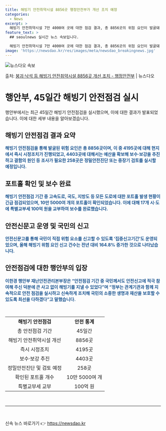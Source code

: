```yaml
---
title: 해빙기 안전취약시설 8856곳 행정안전부가 개선 조치 예정
categories:
  - News
excerpt: >
  해빙기 안전취약시설 7만 4000여 곳에 대한 점검 결과, 총 8856곳의 위험 요인이 발굴돼 조치가 이뤄졌…
feature_text: >
  ## seoulnews 실시간 뉴스 속보입니다.

  해빙기 안전취약시설 7만 4000여 곳에 대한 점검 결과, 총 8856곳의 위험 요인이 발굴돼 조치가 이뤄졌…
image: 'https://newsdao.kr/res/images/meta/newsdao_breakingnews.jpg'
---
```


![뉴스다오 속보](https://newsdao.kr/res/images/meta/newsdao_breakingnews.jpg)

<p>출처: <a href="https://newsdao.kr/3610" rel="dofollow">붕괴·낙석 등 해빙기 안전취약시설 8856곳 개선 조치 - 행정안전부</a> | 뉴스다오</p>

<h1>행안부, 45일간 해빙기 안전점검 실시</h1>
<p data-ke-size="size16">행안부에서는 최근 45일간 해빙기 안전점검을 실시했으며, 이에 대한 결과가 발표되었습니다. 이에 대한 세부 내용을 알아보겠습니다.</p>

<h2 data-ke-size="size26">해빙기 안전점검 결과 요약</h2>
<p><b><span style="color: #1a5490;">해빙기 안전점검을 통해 발굴된 위험 요인은 총 8856곳이며, 이 중 4195곳에 대해 현지에서 즉시 시정조치가 진행되었고, 4403곳에 대해서는 예산을 확보해 보수·보강을 추진하고 결함의 원인 등 조사가 필요한 258곳은 정밀안전진단 또는 중장기 검토를 실시할 예정입니다.</span></b></p>

<h2 data-ke-size="size26">포트홀 확인 및 보수 완료</h2>
<p><b><span style="color: #1a5490;">해빙기 안전점검 기간 중 고속도로, 국도, 지방도 등 모든 도로에 대한 포트홀 발생 현황이 긴급 점검되었으며, 10만 5000여 개의 포트홀이 확인되었습니다. 이에 대해 17개 시·도에 특별교부세 100억 원을 교부하여 보수를 완료했습니다.</span></b></p>

<h2 data-ke-size="size26">안전신문고 운영 및 국민의 신고</h2>
<p><b><span style="color: #1a5490;">안전신문고를 통해 국민이 직접 위험 요소를 신고할 수 있도록 ‘집중신고기간’도 운영되었으며, 올해 해빙기 위험 요인 신고 건수는 전년 대비 164.8% 증가한 것으로 나타났습니다.</span></b></p>

<h2 data-ke-size="size26">안전점검에 대한 행안부의 입장</h2>
<p><b><span style="color: #1a5490;">이한경 행안부 재난안전관리본부장은 “안전점검 기간 중 국민께서도 안전신고에 적극 참여해 주신 덕분에 큰 사고 없이 해빙기를 지낼 수 있었다”며 “정부는 관계기관과 함께 지속적으로 안전 점검을 실시하고 신속하게 조치해 국민의 소중한 생명과 재산을 보호할 수 있도록 최선을 다하겠다”고 말했습니다.</span></b></p>

<p data-ke-size="size16">&nbsp;</p>
<table>
<tbody>
<tr>
<td style="text-align: center; height: 17px;"><b>해빙기 안전점검</b></td>
<td style="text-align: center; height: 17px;"><b>안전 통계</b></td>
</tr>
<tr>
<td style="text-align: center; height: 17px;">총 안전점검 기간</td>
<td style="text-align: center; height: 17px;">45일간</td>
</tr>
<tr>
<td style="text-align: center; height: 17px;">해빙기 안전취약시설 개선</td>
<td style="text-align: center; height: 17px;">8856곳</td>
</tr>
<tr>
<td style="text-align: center; height: 17px;">즉시 시정조치</td>
<td style="text-align: center; height: 17px;">4195곳</td>
</tr>
<tr>
<td style="text-align: center; height: 17px;">보수·보강 추진</td>
<td style="text-align: center; height: 17px;">4403곳</td>
</tr>
<tr>
<td style="text-align: center; height: 17px;">정밀안전진단 및 검토 예정</td>
<td style="text-align: center; height: 17px;">258곳</td>
</tr>
<tr>
<td style="text-align: center; height: 17px;">확인된 포트홀 개수</td>
<td style="text-align: center; height: 17px;">10만 5000여 개</td>
</tr>
<tr>
<td style="text-align: center; height: 17px;">특별교부세 교부</td>
<td style="text-align: center; height: 17px;">100억 원</td>
</tr>
</tbody>
</table>
<p data-ke-size="size16">&nbsp;</p>
<hr>
<p data-ke-size="size16">&nbsp;</p> 

신속 뉴스 바로가기 👉 <a href="https://newsdao.kr" rel="dofollow">https://newsdao.kr</a>


